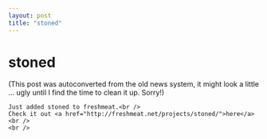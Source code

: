 ```yaml
---
layout: post
title: "stoned"
---
```

<h1>stoned</h1>
(This post was autoconverted from the old news system,
it might look a little ... ugly until I find the time
to clean it up.
Sorry!)

    Just added stoned to freshmeat.<br />
    Check it out <a href="http://freshmeat.net/projects/stoned/">here</a><br />
    <br />

